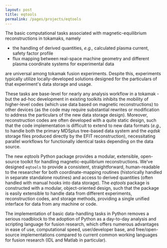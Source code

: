 ```yaml
---
layout: post
title: eqtools
permalink: /pages/projects/eqtools
---
```


<p>The basic computational tasks associated with magnetic-equilibrium reconstructions in tokamaks, namely</p>

* the handling of derived quantities, *e.g.,* calculated plasma current, safety factor profile
* flux mapping between real-space machine geometry and different plasma coordinate systems for experimental data

<p>are universal among tokamak fusion experiments.  Despite this, experiments typically utilize locally-developed solutions designed for the particulars of that experiment's data storage and usage.</p>

<p>These tasks are base-level for nearly any analysis workflow in a tokamak - but the ad-hoc development in existing toolkits inhibits the mobility of higher-level codes (which use data based on magnetic reconstructions) to other devices (as the code may require substantial rewrites or modification to address the particulars of the new data storage design).  Moreover, reconstruction codes are often developed with a quite static design, such that the code implementation is difficult to extend to new data formats (<i>e.g.,</i> to handle both the primary MDSplus tree-based data system and the <i>eqdsk</i> storage files produced directly by the EFIT reconstruction), necessitating parallel workflows for functionally identical tasks depending on the data source.</p>

<p>The new <var>eqtools</var> Python package provides a modular, extensible, open-source toolkit for handling magnetic-equilibrium reconstructions.  We've designed <code>eqtools</code> to provide a consistent, straightforward, human-readable to the researcher for both coordinate-mapping routines (historically handled in separate standalone routines) and access to derived quantities (often handled with manual hooks into data storage).  The <var>eqtools</var> package is constructed with a modular, object-oriented design, such that the package is easily extensible to handle data from different experiments, reconstruction codes, and storage methods, providing a single unified interface for data from any machine or code.  </p>

<p>The implementation of basic data-handling tasks in Python removes a serious roadblock to the adoption of Python as a day-to-day analysis and scripting language for fusion research, which offers numerous advantages in ease of use, computational speed, user/developer base, and free/open-source implementations compared to current common working languages for fusion research (IDL and Matlab in particular).</p>
